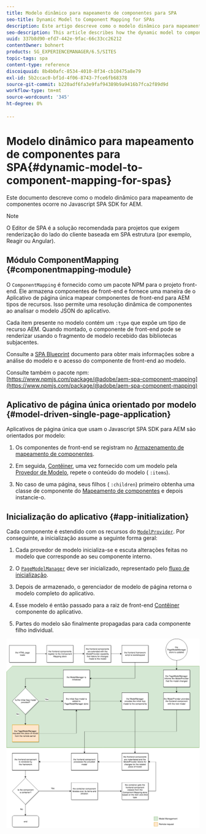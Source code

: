 ```yaml
---
title: Modelo dinâmico para mapeamento de componentes para SPA
seo-title: Dynamic Model to Component Mapping for SPAs
description: Este artigo descreve como o modelo dinâmico para mapeamento de componentes ocorre no Javascript SPA SDK for AEM.
seo-description: This article describes how the dynamic model to component mapping occurs in the Javascript SPA SDK for AEM.
uuid: 337b8d90-efd7-442e-9fac-66c33cc26212
contentOwner: bohnert
products: SG_EXPERIENCEMANAGER/6.5/SITES
topic-tags: spa
content-type: reference
discoiquuid: 8b4b0afc-8534-4010-8f34-cb10475a8e79
exl-id: 5b2ccac0-bf1d-4f06-8743-7fce6fb68378
source-git-commit: b220adf6fa3e9faf94389b9a9416b7fca2f89d9d
workflow-type: tm+mt
source-wordcount: '345'
ht-degree: 0%

---
```


# Modelo dinâmico para mapeamento de componentes para SPA{#dynamic-model-to-component-mapping-for-spas}

Este documento descreve como o modelo dinâmico para mapeamento de componentes ocorre no Javascript SPA SDK for AEM.

>[!NOTE]
>
>O Editor de SPA é a solução recomendada para projetos que exigem renderização do lado do cliente baseada em SPA estrutura (por exemplo, Reagir ou Angular).

## Módulo ComponentMapping {#componentmapping-module}

O `ComponentMapping` é fornecido como um pacote NPM para o projeto front-end. Ele armazena componentes de front-end e fornece uma maneira de o Aplicativo de página única mapear componentes de front-end para AEM tipos de recursos. Isso permite uma resolução dinâmica de componentes ao analisar o modelo JSON do aplicativo.

Cada item presente no modelo contém um `:type` que expõe um tipo de recurso AEM. Quando montado, o componente de front-end pode se renderizar usando o fragmento de modelo recebido das bibliotecas subjacentes.

Consulte a [SPA Blueprint](/help/sites-developing/spa-blueprint.md) documento para obter mais informações sobre a análise do modelo e o acesso do componente de front-end ao modelo.

Consulte também o pacote npm: [https://www.npmjs.com/package/@adobe/aem-spa-component-mapping](https://www.npmjs.com/package/@adobe/aem-spa-component-mapping)

## Aplicativo de página única orientado por modelo {#model-driven-single-page-application}

Aplicativos de página única que usam o Javascript SPA SDK para AEM são orientados por modelo:

1. Os componentes de front-end se registram no [Armazenamento de mapeamento de componentes](/help/sites-developing/spa-dynamic-model-to-component-mapping.md#componentmapping-module).
1. Em seguida, [Contêiner](/help/sites-developing/spa-blueprint.md#container), uma vez fornecido com um modelo pela [Provedor de Modelo](/help/sites-developing/spa-blueprint.md#the-model-provider), repete o conteúdo do modelo ( `:items`).

1. No caso de uma página, seus filhos ( `:children`) primeiro obtenha uma classe de componente do [Mapeamento de componentes](/help/sites-developing/spa-blueprint.md#componentmapping) e depois instancie-o.

## Inicialização do aplicativo {#app-initialization}

Cada componente é estendido com os recursos do [ `ModelProvider`](/help/sites-developing/spa-blueprint.md#the-model-provider). Por conseguinte, a inicialização assume a seguinte forma geral:

1. Cada provedor de modelo inicializa-se e escuta alterações feitas no modelo que corresponde ao seu componente interno.
1. O [ `PageModelManager`](/help/sites-developing/spa-blueprint.md#pagemodelmanager) deve ser inicializado, representado pelo [fluxo de inicialização](/help/sites-developing/spa-blueprint.md).

1. Depois de armazenado, o gerenciador de modelo de página retorna o modelo completo do aplicativo.
1. Esse modelo é então passado para a raiz de front-end [Contêiner](/help/sites-developing/spa-blueprint.md#container) componente do aplicativo.
1. Partes do modelo são finalmente propagadas para cada componente filho individual.

![app_model_initialization](assets/app_model_initialization.png)
